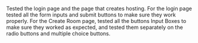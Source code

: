 Tested the login page and the page that creates hosting.
For the login page tested all the form inputs and submit buttons to make sure they work properly.
For the Create Room page, tested all the buttons Input Boxes to make sure they worked as expected, and tested them separately on the radio buttons and multiple choice buttons.
